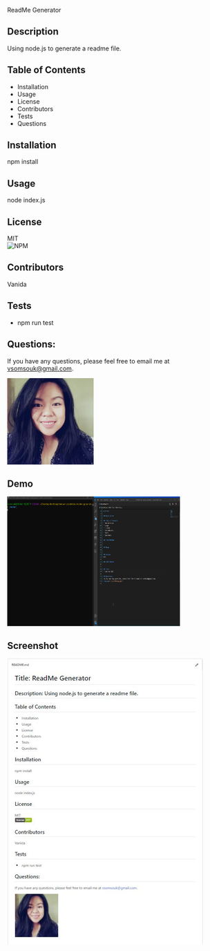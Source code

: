 ReadMe Generator

## Description
Using node.js to generate a readme file.

## Table of Contents
* Installation
* Usage
* License
* Contributors
* Tests
* Questions

## Installation
npm install

## Usage
node index.js

## License
MIT <br>
<img alt="NPM" src="https://img.shields.io/npm/l/express">

## Contributors
Vanida

## Tests
* npm run test

## Questions:
If you have any questions, please feel free to email me at vsomsouk@gmail.com. <br>

<img src="./src/bioimg.jpg" width="200" height="200">

## Demo
<img src="./src/demo.gif" width="400" height="300">

## Screenshot
<img src="./src/screenshot.jpg">